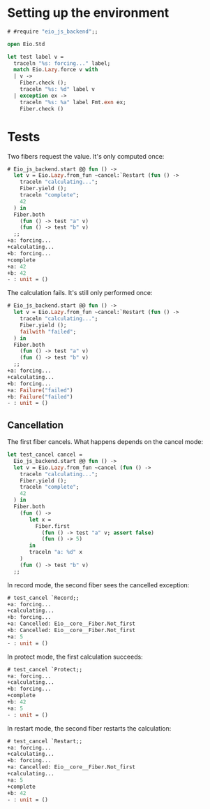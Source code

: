 # Setting up the environment

```ocaml
# #require "eio_js_backend";;
```
```ocaml
open Eio.Std

let test label v =
  traceln "%s: forcing..." label;
  match Eio.Lazy.force v with
  | v ->
    Fiber.check ();
    traceln "%s: %d" label v
  | exception ex ->
    traceln "%s: %a" label Fmt.exn ex;
    Fiber.check ()
```

# Tests

Two fibers request the value. It's only computed once:

```ocaml
# Eio_js_backend.start @@ fun () ->
  let v = Eio.Lazy.from_fun ~cancel:`Restart (fun () ->
    traceln "calculating...";
    Fiber.yield ();
    traceln "complete";
    42
  ) in
  Fiber.both
    (fun () -> test "a" v)
    (fun () -> test "b" v)
  ;;
+a: forcing...
+calculating...
+b: forcing...
+complete
+a: 42
+b: 42
- : unit = ()
```

The calculation fails. It's still only performed once:

```ocaml
# Eio_js_backend.start @@ fun () ->
  let v = Eio.Lazy.from_fun ~cancel:`Restart (fun () ->
    traceln "calculating...";
    Fiber.yield ();
    failwith "failed";
  ) in
  Fiber.both
    (fun () -> test "a" v)
    (fun () -> test "b" v)
  ;;
+a: forcing...
+calculating...
+b: forcing...
+a: Failure("failed")
+b: Failure("failed")
- : unit = ()
```

## Cancellation

The first fiber cancels. What happens depends on the cancel mode:

```ocaml
let test_cancel cancel =
  Eio_js_backend.start @@ fun () ->
  let v = Eio.Lazy.from_fun ~cancel (fun () ->
    traceln "calculating...";
    Fiber.yield ();
    traceln "complete";
    42
  ) in
  Fiber.both
    (fun () ->
       let x =
         Fiber.first
           (fun () -> test "a" v; assert false)
           (fun () -> 5)
       in
       traceln "a: %d" x
    )
    (fun () -> test "b" v)
  ;;
```

In record mode, the second fiber sees the cancelled exception:

```ocaml
# test_cancel `Record;;
+a: forcing...
+calculating...
+b: forcing...
+a: Cancelled: Eio__core__Fiber.Not_first
+b: Cancelled: Eio__core__Fiber.Not_first
+a: 5
- : unit = ()
```

In protect mode, the first calculation succeeds:

```ocaml
# test_cancel `Protect;;
+a: forcing...
+calculating...
+b: forcing...
+complete
+b: 42
+a: 5
- : unit = ()
```

In restart mode, the second fiber restarts the calculation:

```ocaml
# test_cancel `Restart;;
+a: forcing...
+calculating...
+b: forcing...
+a: Cancelled: Eio__core__Fiber.Not_first
+calculating...
+a: 5
+complete
+b: 42
- : unit = ()
```
